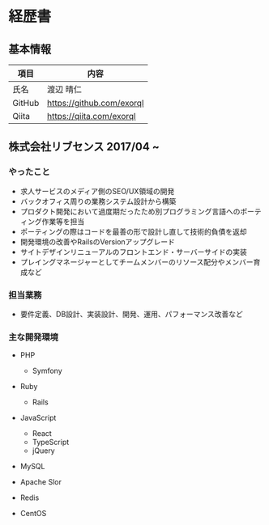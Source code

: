 # 経歴書

## 基本情報

| 項目 | 内容 |
| --- | ---|
| 氏名| 渡辺 晴仁 |
| GitHub | https://github.com/exorql |
| Qiita | https://qiita.com/exorql |

## 株式会社リブセンス 2017/04 ~
### やったこと

* 求人サービスのメディア側のSEO/UX領域の開発
* バックオフィス周りの業務システム設計から構築
* プロダクト開発において過度期だったため別プログラミング言語へのポーティング作業等を担当
* ポーティングの際はコードを最善の形で設計し直して技術的負債を返却
* 開発環境の改善やRailsのVersionアップグレード
* サイトデザインリニューアルのフロントエンド・サーバーサイドの実装
* プレイングマネージャーとしてチームメンバーのリソース配分やメンバー育成など

### 担当業務

* 要件定義、DB設計、実装設計、開発、運用、パフォーマンス改善など

### 主な開発環境

* PHP
  * Symfony
* Ruby
  * Rails

* JavaScript
  * React
  * TypeScript
  * jQuery

* MySQL
* Apache Slor
* Redis

* CentOS
